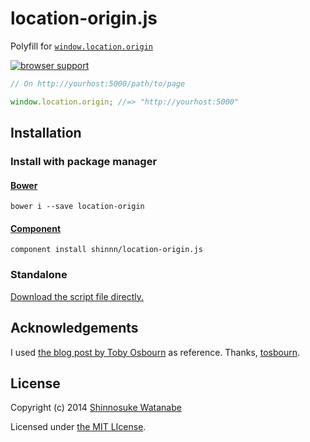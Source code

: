 # location-origin.js

Polyfill for [`window.location.origin`](http://www.w3schools.com/jsref/prop_loc_origin.asp)

[![browser support](https://ci.testling.com/shinnn/location-origin.js.png)](https://ci.testling.com/shinnn/location-origin.js)

```js
// On http://yourhost:5000/path/to/page

window.location.origin; //=> "http://yourhost:5000"
```

## Installation

### Install with package manager

#### [Bower](http://bower.io/)

```
bower i --save location-origin
```

#### [Component](http://component.io/)

```
component install shinnn/location-origin.js
```

### Standalone

[Download the script file directly.](https://raw.githubusercontent.com/shinnn/location-origin.js/master/dist/location-origin.js "view raw")

## Acknowledgements

I used [the blog post by Toby Osbourn](http://tosbourn.com/2013/08/javascript/a-fix-for-window-location-origin-in-internet-explorer/ "A fix for window.location.origin in Internet Explorer") as reference.
Thanks, [tosbourn](https://github.com/tosbourn).

## License

Copyright (c) 2014 [Shinnosuke Watanabe](https://github.com/shinnn)

Licensed under [the MIT LIcense](./LICENSE).
